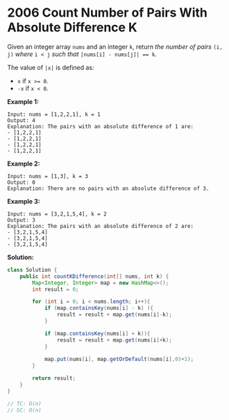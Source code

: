 #  2006 Count Number of Pairs With Absolute Difference K

Given an integer array `nums` and an integer `k`, return *the number of pairs* `(i, j)` *where* `i < j` *such that* `|nums[i] - nums[j]| == k`.

The value of `|x|` is defined as:

- `x` if `x >= 0`.
- `-x` if `x < 0`.

 

**Example 1:**

```
Input: nums = [1,2,2,1], k = 1
Output: 4
Explanation: The pairs with an absolute difference of 1 are:
- [1,2,2,1]
- [1,2,2,1]
- [1,2,2,1]
- [1,2,2,1]
```

**Example 2:**

```
Input: nums = [1,3], k = 3
Output: 0
Explanation: There are no pairs with an absolute difference of 3.
```

**Example 3:**

```
Input: nums = [3,2,1,5,4], k = 2
Output: 3
Explanation: The pairs with an absolute difference of 2 are:
- [3,2,1,5,4]
- [3,2,1,5,4]
- [3,2,1,5,4]
```



**Solution:**

```java
class Solution {
    public int countKDifference(int[] nums, int k) {
        Map<Integer, Integer> map = new HashMap<>();
        int result = 0;

        for (int i = 0; i < nums.length; i++){
            if (map.containsKey(nums[i] - k) ){
                result = result + map.get(nums[i]-k);
            }

            if (map.containsKey(nums[i] + k)){
                result = result + map.get(nums[i]+k);
            }
            
            map.put(nums[i], map.getOrDefault(nums[i],0)+1);
        }

        return result;
    }
}

// TC: O(n)
// SC: O(n)
```



